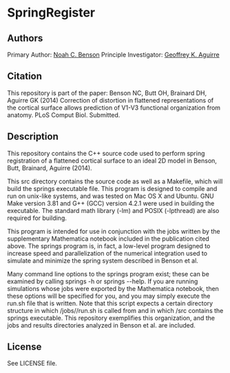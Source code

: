 # SpringRegister ###############################################################

## Authors #####################################################################

Primary Author: [Noah C. Benson](mailto:n@nben.net)
Principle Investigator: [Geoffrey K. Aguirre](mailto:aguirreg@mail.med.upenn.edu)

## Citation ####################################################################

This repository is part of the paper: Benson NC, Butt OH, Brainard DH,
Aguirre GK (2014) Correction of distortion in flattened
representations of the cortical surface allows prediction of V1-V3
functional organization from anatomy. PLoS Comput Biol. Submitted.

## Description #################################################################

This repository contains the C++ source code used to perform spring
registration of a flattened cortical surface to an ideal 2D model in
Benson, Butt, Brainard, Aguirre (2014).

This src directory contains the source code as well as a Makefile,
which will build the springs executable file. This program is designed
to compile and run on unix-like systems, and was tested on Mac OS X
and Ubuntu. GNU Make version 3.81 and G++ (GCC) version 4.2.1 were
used in building the executable. The standard math library (-lm) and
POSIX (-lpthread) are also required for building.

This program is intended for use in conjunction with the jobs written
by the supplementary Mathematica notebook included in the publication
cited above. The springs program is, in fact, a low-level program
designed to increase speed and parallelization of the numerical
integration used to simulate and minimize the spring system described
in Benson et al.

Many command line options to the springs program exist; these can be
examined by calling springs -h or springs --help. If you are running
simulations whose jobs were exported by the Mathematica notebook, then
these options will be specified for you, and you may simply execute
the run.sh file that is written. Note that this script expects a
certain directory structure in which <root>/jobs/<job>/run.sh is
called from <root> and in which <root>/src contains the springs
executable. This repository exemplifies this organization, and the
jobs and results directories analyzed in Benson et al. are included.

## License #####################################################################

See LICENSE file.

